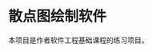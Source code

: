# 散点图绘制软件

本项目是作者软件工程基础课程的练习项目。


[//]: # (TODO p-value与排序)
[//]: # (TODO Error 信息整理)
[//]: # (TODO 常宽相等)
[//]: # (TODO 兼容最新数据格式)
[//]: # (TODO 更多注释)
                  